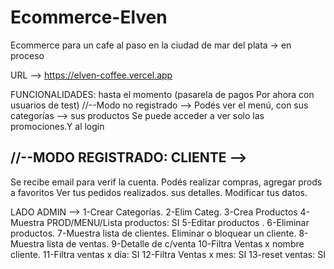 # Ecommerce-Elven
Ecommerce para un cafe al paso en la ciudad de mar del plata -> en proceso


URL --> https://elven-coffee.vercel.app

FUNCIONALIDADES: hasta el momento (pasarela de pagos Por ahora con usuarios de test)
//--Modo no registrado -->
Podés ver el menú, con sus categorías --> sus productos
Se puede acceder a ver solo las promociones.Y al login

//--MODO REGISTRADO: CLIENTE -->
--------------------------------
Se recibe email para verif la cuenta.
Podés realizar compras, agregar prods a favoritos
Ver tus pedidos realizados. sus detalles.
Modificar tus datos.


LADO ADMIN -->
1-Crear Categorías.
2-Elim Categ.
3-Crea Productos
4-Muestra PROD/MENU/Lista productos: SI
5-Editar productos .
6-Eliminar productos.
7-Muestra lista de clientes. Eliminar o bloquear un cliente.
8-Muestra lista de ventas.
9-Detalle de c/venta
10-Filtra Ventas x nombre cliente.
11-Filtra ventas x día: SI
12-Filtra Ventas x mes: SI
13-reset ventas: SI
